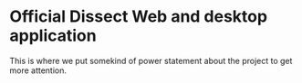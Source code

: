 # Official Dissect Web and desktop application
  This is where we put somekind of power statement about the project to get more attention.
